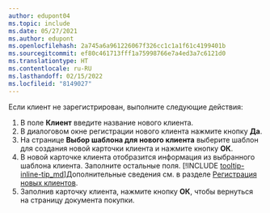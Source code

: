 ```yaml
---
author: edupont04
ms.topic: include
ms.date: 05/27/2021
ms.author: edupont
ms.openlocfilehash: 2a745a6a961226067f326cc1c1a1f61c4199401b
ms.sourcegitcommit: ef80c461713fff1a75998766e7a4ed3a7c6121d0
ms.translationtype: HT
ms.contentlocale: ru-RU
ms.lasthandoff: 02/15/2022
ms.locfileid: "8149027"
---
```

Если клиент не зарегистрирован, выполните следующие действия:

1. В поле **Клиент** введите название нового клиента.
2. В диалоговом окне регистрации нового клиента нажмите кнопку **Да**.
3. На странице **Выбор шаблона для нового клиента** выберите шаблон для создания новой карточки клиента и нажмите кнопку **ОК**.
4. В новой карточке клиента отобразится информация из выбранного шаблона клиента. Заполните остальные поля. [!INCLUDE [tooltip-inline-tip_md](tooltip-inline-tip_md.md)]Дополнительные сведения см. в разделе [Регистрация новых клиентов](../sales-how-register-new-customers.md).  
5. Заполнив карточку клиента, нажмите кнопку **ОК**, чтобы вернуться на страницу документа покупки.
